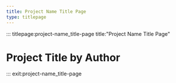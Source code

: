 ```yaml
---
title: Project Name Title Page
type: titlepage
---
```


::: titlepage:project-name_title-page  title:"Project Name Title Page"

# Project Title by Author

::: exit:project-name_title-page
